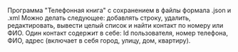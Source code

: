 Программа "Телефонная книга" с сохранением в файлы формала .json и .xml
Можно делать следующее: добавлять строку, удалить, редактировать, вывести целый список и найти контакт по номеру или ФИО.
Один контакт содержит в себе: Id пользователя, номер телефона, ФИО, адрес (включает в себя город, улицу, дом, квартиру).
